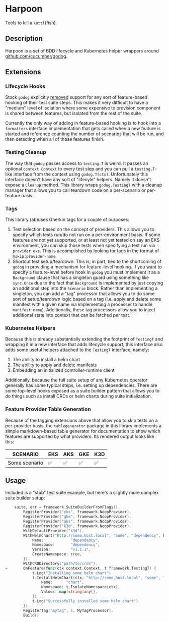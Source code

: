 # Harpoon

Tools to kill a `kuttl`(fish).

## Description

Harpoon is a set of BDD lifecycle and Kubernetes helper wrappers around [github.com/cucumber/godog](https://github.com/cucumber/godog).

## Extensions

### Lifecycle Hooks

Stock `godog` explicitly [removed](https://github.com/cucumber/godog/issues/335) support for any sort of feature-based hooking of their test suite steps. This makes it very difficult to have a "medium" level of isolation where some expensive to provision component is shared between features, but isolated from the rest of the suite.

Currently the only way of adding in feature-based hooking is to hook into a `formatters` interface implementation that gets called when a new feature is started and reference counting the number of scenarios that will be run, and then detecting when all of those features finish.

### Testing Cleanup

The way that `godog` passes access to `testing.T` is weird. It passes an optional `context.Context` to every test step and you can pull a `testing.T`-like interface from the context using `godog.T(ctx)`. Unfortunately this interface doesn't have any sort of "lifecyle" helpers. Namely it doesn't expose a `Cleanup` method. This library wraps `godog.TestingT` with a cleanup manager that allows you to call teardown code on a per-scenario or per-feature basis.

### Tags

This library (ab)uses Gherkin tags for a couple of purposes:

1. Test selection based on the concept of providers. This allows you to specify which tests run/do not run on a per-environment basis. If some features are not yet supported, or at least not yet tested on say an EKS environment, you can skip those tests when specifying a test run via `-provider eks`. This is accomplished by looking for tags in the format of `@skip:provider-name`.
2. Shortcut test setup/teardown. This is, in part, tied to the shortcoming of `godog` in providing a mechanism for feature-level hooking. If you want to specify a feature-level before hook in `godog` you must implement it as a `Background` clause that has a singleton guard using something like `sync.Once` due to the fact that `Background` is implemented by just copying an additional step into the `Scenario` block. Rather than implementing a singleton, you can add a "tag" processor that allows you to do some sort of setup/teardown logic based on a tag (i.e. apply and delete some manifest with a given name via implementing a processer to handle `manifest:name`). Additionally, these tag processors allow you to inject additional state into context that can be fetched per test.

### Kubernetes Helpers

Because this is already substantially extending the footprint of `TestingT` and wrapping it in a new interface that adds lifecycle support, this interface also adds some useful helpers attached to the `TestingT` interface, namely:

1. The ability to install a helm chart
2. The ability to apply and delete manifests
3. Embedding an initialized controller-runtime client

Additionally, because the full suite setup of any Kubernetes operator generally has some typical steps, i.e. setting up dependencies. There are some top-level hooks exposed as a suite builder pattern that allows you to do things such as install CRDs or helm charts during suite initialization.

### Feature Provider Table Generation

Because of the tagging extensions above that allow you to skip tests on a per-provider basis, the `tablegenerator` package in this library implements a simple markdown-based table generator for documentation to show which features are supported by what providers. Its rendered output looks like this:

|      SCENARIO      | EKS | AKS | GKE | K3D |
|--------------------|-----|-----|-----|-----|
| Some scenario      | ✅  | ✅  | ✅  | ✅  |

## Usage

Included is a "stub" test suite example, but here's a slightly more complex suite builder setup:

```go
	suite, err = framework.SuiteBuilderFromFlags().
		RegisterProvider("eks", framework.NoopProvider).
		RegisterProvider("gke", framework.NoopProvider).
		RegisterProvider("aks", framework.NoopProvider).
		RegisterProvider("k3d", framework.NoopProvider).
		WithDefaultProvider("k3d").
		WithHelmChart("http://some.host.local", "some", "dependency", helm.InstallOptions{
			Name:            "dependency",
			Namespace:       "dependency",
			Version:         "v1.1.1",
			CreateNamespace: true,
		}).
		WithCRDDirectory("path/to/crds").
=		OnFeature(func(ctx context.Context, t framework.TestingT) {
			t.Log("Installing some helm chart")
			t.InstallHelmChart(ctx, "http://some.host.local", "some", "chart", helm.InstallOptions{
				Name:      "chart",
				Namespace: t.IsolateNamespace(ctx),
				Values: map[string]any{},
			})
			t.Log("Successfully installed some helm chart")
		}).
		RegisterTag("mytag", 1, MyTagProcessor).
		Build()
```